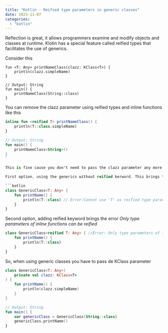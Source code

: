 ```yaml
---
title: "Kotlin - Reified type parameters in generic classes"
date: 2023-11-07
categories: 
  - "kotlin"
---
```


Reflection is great, it allows programmers examine and modify objects and classes at runtime. Klotin has a special feature called reified types that facilitates the use of generics.

Consider this

```kotlinkotlin
fun <T: Any> printNameClass(clazz: KClass<T>) {
    println(clazz.simpleName)
}

// Output: String
fun main() {
    printNameClass(String::class)
}
```

You can remove the clazz parameter using reified types and inline functions like this

```kotlin
inline fun <reified T> printNameClass() {
    println(T::class.simpleName)
}

// Output: String
fun main() {
    printNameClass<String>()
}
`

This is fine cause you don't need to pass the clazz parameter any more. But what about generic classes?

First option, using the generics without reified kerword. This brings to an error _Cannot use 'T' as reified type parameter. Use a class instead_

```kotlin
class GenericClass<T: Any> {
    fun printName() {
        println(T::class) // Error:Cannot use 'T' as reified type parameter. Use a class instead.
    }
}
```

Second option, adding reified keyword brings the error _Only type parameters of inline functions can be reified_

```kotlin
class GenericClass<reified T: Any> { //Error: Only type parameters of inline functions can be reified
    fun printName() {
        println(T::class)
    }
}
```

So, when using generic classes you have to pass de KClass parameter

```kotlin
class GenericClass<T: Any>(
    private val clazz: KClass<T>
) {
    fun printName() {
        println(clazz.simpleName)
    }
}

// Output: String
fun main() {
    var genericClass = GenericClass(String::class)
    genericClass.printName()
}
```
